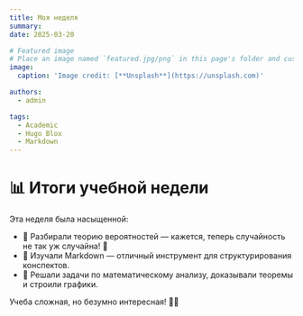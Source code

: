 ```yaml
---
title: Моя неделя
summary: 
date: 2025-03-20

# Featured image
# Place an image named `featured.jpg/png` in this page's folder and customize its options here.
image:
  caption: 'Image credit: [**Unsplash**](https://unsplash.com)'

authors:
  - admin

tags:
  - Academic
  - Hugo Blox
  - Markdown
---
```


# 📊 Итоги учебной недели  

Эта неделя была насыщенной:  
- 🔹 Разбирали теорию вероятностей — кажется, теперь случайность не так уж случайна! 🎲  
- 🔹 Изучали Markdown — отличный инструмент для структурирования конспектов.  
- 🔹 Решали задачи по математическому анализу, доказывали теоремы и строили графики.  

Учеба сложная, но безумно интересная! 📖🔢  

